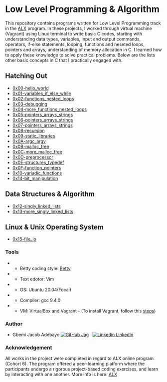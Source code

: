 # Low Level Programming & Algorithm

This repository contains programs written for Low Level Programming track in the [ALX](https://www.alxafrica.com/) program. In these projects, I worked through virtual machine (Vagrant) using Linux terminal to write basic C codes, starting with understanding data types, variables, input and output commands, operators, if-else statements, looping, functions and neseted loops, pointers and arrays, understanding of memory allocation in C.  I learned how to apply these knowledge to solve practical problems. Below are the lists other basic concepts in C that I practically engaged with. 

## Hatching Out
- [0x00-hello_world](https://github.com/jacobgbemi/alx-low_level_programming/tree/master/0x00-hello_world)
- [0x01-variables_if_else_while](https://github.com/jacobgbemi/alx-low_level_programming/tree/master/0x01-variables_if_else_while)
- [0x02-functions_nested_loops](https://github.com/jacobgbemi/alx-low_level_programming/tree/master/0x02-functions_nested_loops)
- [0x03-debugging](https://github.com/jacobgbemi/alx-low_level_programming/tree/master/0x03-debugging)
- [0x04-more_functions_nested_loops](https://github.com/jacobgbemi/alx-low_level_programming/tree/master/0x04-more_functions_nested_loops)
- [0x05-pointers_arrays_strings](https://github.com/jacobgbemi/alx-low_level_programming/tree/master/0x05-pointers_arrays_strings)
- [0x06-pointers_arrays_strings](https://github.com/jacobgbemi/alx-low_level_programming/tree/master/0x06-pointers_arrays_strings)
- [0x07-pointers_arrays_strings](https://github.com/jacobgbemi/alx-low_level_programming/tree/main/0x07-pointers_arrays_strings)
- [0x08-recursion](https://github.com/jacobgbemi/alx-low_level_programming/tree/main/0x08-recursion)
- [0x09-static_libraries](https://github.com/jacobgbemi/alx-low_level_programming/tree/main/0x09-static_libraries)
- [0x0A-argc_argv](https://github.com/jacobgbemi/alx-low_level_programming/tree/main/0x0A-argc_argv)
- [0x0B-malloc_free](https://github.com/jacobgbemi/alx-low_level_programming/tree/main/0x0B-malloc_free)
- [0x0C-more_malloc_free](https://github.com/jacobgbemi/alx-low_level_programming/tree/main/0x0C-more_malloc_free)
- [0x0D-preprocessor](https://github.com/jacobgbemi/alx-low_level_programming/tree/main/0x0D-preprocessor)
- [0x0E-structures_typedef](https://github.com/jacobgbemi/alx-low_level_programming/tree/main/0x0E-structures_typedef)
- [0x0F-function_pointers](https://github.com/jacobgbemi/alx-low_level_programming/tree/main/0x0F-function_pointers)
- [0x10-variadic_functions](https://github.com/jacobgbemi/alx-low_level_programming/tree/main/0x10-variadic_functions)
- [0x14-bit_manipulation](https://github.com/jacobgbemi/alx-low_level_programming/tree/main/0x14-bit_manipulation)
## Data Structures & Algorithm
- [0x12-singly_linked_lists](https://github.com/jacobgbemi/alx-low_level_programming/tree/main/0x12-singly_linked_lists)
- [0x13-more_singly_linked_lists](https://github.com/jacobgbemi/alx-low_level_programming/tree/main/0x13-more_singly_linked_lists)
## Linux & Unix Operating System
- [0x15-file_io](https://github.com/jacobgbemi/alx-low_level_programming/tree/main/0x15-file_io)

### Tools
- - Betty coding style: [Betty](https://github.com/holbertonschool/Betty/wiki)
- - Text edotor: Vim
- - OS: Ubuntu 20.04(Focal)
- - Compiler: gcc 9.4.0
- - VM: VirtualBox and Vagrant - (To install Vagrant, follow this [steps](https://github.com/jacobgbemi/zero_day#readme))

### Author
* Gbemi Jacob Adebayo [![GitHub](https://i.stack.imgur.com/tskMh.png) Jag](https://www.github.com/jacobgbemi) &nbsp; [![Linkedin](https://i.stack.imgur.com/gVE0j.png) LinkedIn](https://www.linkedin.com/in/gbemi-jacob-adebayo)

### Acknowledgement
All works in the project were completed in regard to ALX online program (Cohort 6). The program offered a peer-learning platform where the participants undergo a rigorous project-based coding exercises, and learn by interacting with one another. More info is here: [ALX](https://www.alxafrica.com/)
